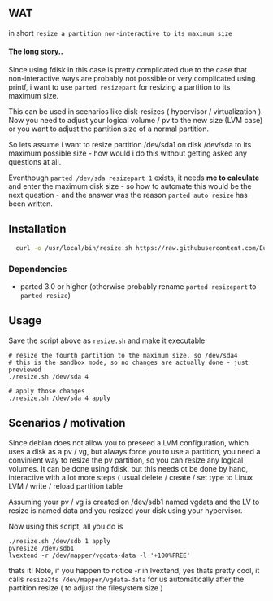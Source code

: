 ## WAT

in short `resize a partition non-interactive to its maximum size`

#### The long story..

Since using fdisk in this case is pretty complicated due to the case that non-interactive ways are probably not possible or very complicated using printf, i want to use `parted resizepart` for resizing a partition to its maximum size.

This can be used in scenarios like disk-resizes ( hypervisor / virtualization ). Now you need to adjust your logical volume / pv to the new size (LVM case) or you want to adjust the partition size of a normal partition.

So lets assume i want to resize partition /dev/sda1 on disk /dev/sda to its maximum possible size - how would i do this without getting asked any questions at all.

Eventhough `parted /dev/sda resizepart 1` exists, it needs **me to calculate** and enter the maximum disk size - so how to automate this would be the next question - and the answer was the reason `parted auto resize` has been written.

## Installation

```bash
  curl -o /usr/local/bin/resize.sh https://raw.githubusercontent.com/EugenMayer/parted-auto-resize/master/resize.sh
 ```
 
### Dependencies

- parted 3.0 or higher (otherwise probably rename `parted resizepart` to `parted resize`)

## Usage 
Save the script above as `resize.sh` and make it executable
    
    # resize the fourth partition to the maximum size, so /dev/sda4
    # this is the sandbox mode, so no changes are actually done - just previewed
    ./resize.sh /dev/sda 4

    # apply those changes
    ./resize.sh /dev/sda 4 apply

## Scenarios / motivation

Since debian does not allow you to preseed a LVM configuration, which uses a disk as a pv / vg, but always force you to use a partition, you need a convinient way to resize the pv partition, so you can resize any logical volumes. It can be done using fdisk, but this needs ot be done by hand, interactive with a lot more steps ( usual delete / create / set type to Linux LVM / write / reload partition table 

Assuming your pv / vg is created on /dev/sdb1 named vgdata and the LV to resize is named data and you resized your disk using your hypervisor.

Now using this script, all you do is

    ./resize.sh /dev/sdb 1 apply
    pvresize /dev/sdb1
    lvextend -r /dev/mapper/vgdata-data -l '+100%FREE'

thats it! Note, if you happen to notice -r in lvextend, yes thats pretty cool, it calls `resize2fs /dev/mapper/vgdata-data` for us automatically after the partition resize ( to adjust the filesystem size )
